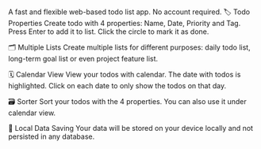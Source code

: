  A fast and flexible web-based todo list app. No account required.
🏷️ Todo Properties
Create todo with 4 properties: Name, Date, Priority and Tag. Press Enter to add it to list. Click the circle to mark it as done.

🗂️ Multiple Lists
Create multiple lists for different purposes: daily todo list, long-term goal list or even project feature list.

🗓️ Calendar View
View your todos with calendar. The date with todos is highlighted. Click on each date to only show the todos on that day.

🗃️ Sorter
Sort your todos with the 4 properties. You can also use it under calendar view.

💾 Local Data Saving
Your data will be stored on your device locally and not persisted in any database.
